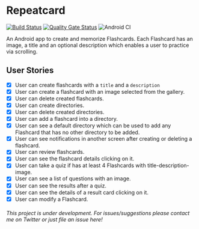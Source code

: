 # Repeatcard

[![Build Status](https://app.bitrise.io/app/2e67b09ff5a7dfb0/status.svg?token=8CSJS-GL1kWluNrCI8WUXA&branch=development)](https://app.bitrise.io/app/2e67b09ff5a7dfb0)
[![Quality Gate Status](https://sonarcloud.io/api/project_badges/measure?project=Dement0_repeatcard&metric=alert_status)](https://sonarcloud.io/dashboard?id=Dement0_repeatcard)
![Android CI](https://github.com/Dement0/repeatcard/workflows/Android%20CI/badge.svg)

An Android app to create and memorize Flashcards.
Each Flashcard has an image, a title and an optional description which enables a user to practice via scrolling.

## User Stories

- [x] User can create flashcards with a `title` and a `description`
- [x] User can create a flashcard with an image selected from the gallery.
- [x] User can delete created flashcards.
- [x] User can create directories.
- [x] User can delete created directories.
- [x] User can add a flashcard into a directory.
- [x] User can see a default directory which can be used to add any Flashcard that has no other directory to be added.
- [x] User can see notifications in another screen after creating or deleting a flashcard.
- [x] User can review flashcards.
- [x] User can see the flashcard details clicking on it.
- [x] User can take a quiz if has at least 4 Flashcards with title-description-image.
- [x] User can see a list of questions with an image.
- [x] User can see the results after a quiz.
- [x] User can see the details of a result card clicking on it.
- [x] User can modify a Flashcard.

###### This project is under development. For issues/suggestions please contact me on Twitter or just file an issue here!

